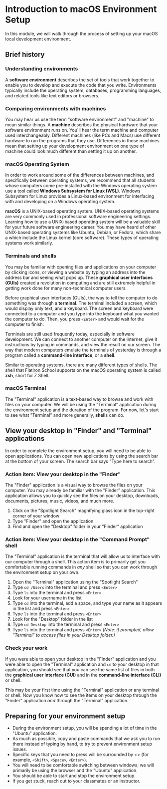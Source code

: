 # Introduction to macOS Environment Setup

In this module, we will walk through the process of setting up your macOS local development environment.

## Brief history

### Understanding environments

A **software environment** describes the set of tools that work together to enable you to develop and execute the code that you write. Environments typically include the operating system, databases, programming languages, and related tools like text editors or browsers.

### Comparing environments with machines

You may hear us use the term "software environment" and "machine" to mean similar things. A **machine** describes the physical hardware that your software environment runs on. You'll hear the term machine and computer used interchangeably. Different machines (like PCs and Macs) use different hardware to run the programs that they use. Differences in those machines mean that setting up your development environment on one type of machine could look much different than setting it up on another.

### macOS Operating System

In order to work around some of the differences between machines, and specifically between operating systems, we recommend that all students whose computers come pre-installed with the Windows operating system use a tool called **Windows Subsystem for Linux (WSL)**. Windows Subsystem for Linux provides a Linux-based environment for interfacing with and developing on a Windows operating system.

**macOS** is a UNIX-based operating system. UNIX-based operating systems are very commonly used in professional software engineering settings. Learning how to use a UNIX-based operating system will be a valuable skill for your future software engineering career. You may have heard of other UNIX-based operating systems like Ubuntu, Debian, or Fedora, which share a which include the Linux kernel (core software). These types of operating systems work similarly.

### Terminals and shells

You may be familiar with opening files and applications on your computer by clicking icons, or viewing a website by typing an address into the address bar and seeing what pops up. These **graphical user interfaces (GUIs)** created a revolution in computing and are still extremely helpful in getting work done for many non-technical computer users.

Before graphical user interfaces (GUIs), the way to tell the computer to do something was through a **terminal**. The terminal included a screen, which would display only text, and a keyboard. The screen and keyboard were connected to a computer and you type into the keyboard what you wanted the computer to do. Then, you press `<Enter>` and would wait for the computer to finish.

Terminals are still used frequently today, especially in software development. We can connect to another computer on the internet, give it instructions by typing in commands, and view the result on our screen. The way that modern computers emulate the terminals of yesterday is through a program called a **command-line interface**, or a **shell**.

Similar to operating systems, there are many different types of shells. The shell that Flatiron School supports on the macOS operating system is called **zsh**, short for Z Shell.

### macOS Terminal

The "Terminal" application is a text-based way to browse and work with files on your computer. We will be using the "Terminal" application during the environment setup and the duration of the program. For now, let's start to see what "Terminal" and more generally, **shell**s can do.

## View your desktop in "Finder" and "Terminal" applications

In order to complete the environment setup, you will need to be able to open applications. You can open new applications by using the search bar at the bottom of your screen. The search bar says "Type here to search".

### Action item: View your desktop in the "Finder"

The "Finder" application is a visual way to browse the files on your computer. You may already be familiar with the "Finder" application. This application allows you to quickly see the files on your desktop, downloads, documents, pictures, music, videos, and much more.

1. Click on the "Spotlight Search" magnifying glass icon in the top-right corner of your window
2. Type "Finder" and open the application
3. Find and open the "Desktop" folder in your "Finder" application

### Action item: View your desktop in the "Command Prompt" shell

The "Terminal" application is the terminal that will allow us to interface with our computer through a shell. This action item is to primarily get you comfortable running commands in _any_ shell so that you can work through the environment setup on your own.

1. Open the "Terminal" application using the "Spotlight Search"
2. Type `cd /Users` into the terminal and press `<Enter>`
3. Type `ls` into the terminal and press `<Enter>`
4. Look for your username in the list
5. Type `cd` into the terminal, add a space, and type your name as it appears in the list and press `<Enter>`
6. Type `ls` into the terminal and press `<Enter>`
7. Look for the "Desktop" folder in the list
8. Type `cd Desktop` into the terminal and press `<Enter>`
9. Type `ls` into the terminal and press `<Enter>` _(Note: if prompted, allow "Terminal" to access files in your Desktop folder.)_

### Check your work

If you were able to open your desktop in the "Finder" application and you were able to open the "Terminal" application and `cd` to your desktop in that application, you should see that you can see the same list of files in both the **graphical user interface (GUI)** and in the **command-line interface (CLI)** or shell.

This may be your first time using the "Terminal" application or any terminal or shell. Now you know how to see the items on your desktop through the "Finder" application _and_ through the "Terminal" application.

## Preparing for your environment setup

* During the environment setup, you will be spending a lot of time in the "Ubuntu" application.
* As much as possible, copy and paste commands that we ask you to run there instead of typing by hand, to try to prevent environment setup issues.
* Specific keys that you need to press will be surrounded by  `<` `>` (for example, `<Shift>`, `<Space>`, `<Enter>`).
* You will need to be comfortable switching between windows; we will primarily be using the browser and the "Ubuntu" application.
* You should be able to start and stop the environment setup.
* If you get stuck, reach out to your classmates or an instructor.
